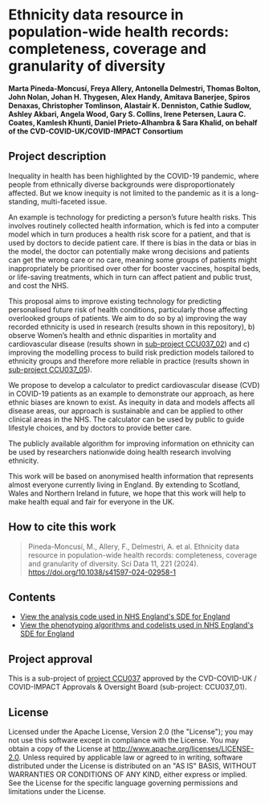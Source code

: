 # Ethnicity data resource in population-wide health records: completeness, coverage and granularity of diversity

**Marta Pineda-Moncusí, Freya Allery, Antonella Delmestri, Thomas Bolton, John Nolan, Johan H. Thygesen, Alex Handy, Amitava Banerjee, Spiros Denaxas, Christopher Tomlinson, Alastair K. Denniston, Cathie Sudlow, Ashley Akbari, Angela Wood, Gary S. Collins, Irene Petersen, Laura C. Coates, Kamlesh Khunti, Daniel Prieto-Alhambra & Sara Khalid, on behalf of the CVD-COVID-UK/COVID-IMPACT Consortium**

## Project description

Inequality in health has been highlighted by the COVID-19 pandemic, where people from ethnically diverse backgrounds were disproportionately affected. But we know inequity is not limited to the pandemic as it is a long-standing, multi-faceted issue.

An example is technology for predicting a person’s future health risks. This involves routinely collected health information, which is fed into a computer model which in turn produces a health risk score for a patient, and that is used by doctors to decide patient care. If there is bias in the data or bias in the model, the doctor can potentially make wrong decisions and patients can get the wrong care or no care, meaning some groups of patients might inappropriately be prioritised over other for booster vaccines, hospital beds, or life-saving treatments, which in turn can affect patient and public trust, and cost the NHS. 

This proposal aims to improve existing technology for predicting personalised future risk of health conditions, particularly those affecting overlooked groups of patients. We aim to do so by a) improving the way recorded ethnicity is used in research (results shown in this repository), b) observe Women’s health and ethnic disparities in mortality and cardiovascular disease (results shown in [sub-project CCU037_02](https://github.com/BHFDSC/CCU037_02)) and c) improving the modelling process to build risk prediction models tailored to ethnicity groups and therefore more reliable in practice (results shown in [sub-project CCU037_05](https://github.com/BHFDSC/CCU037_05)). 
 

We propose to develop a calculator to predict cardiovascular disease (CVD) in COVID-19 patients as an example to demonstrate our approach, as here ethnic biases are known to exist. As inequity in data and models affects all disease areas, our approach is sustainable and can be applied to other clinical areas in the NHS. The calculator can be used by public to guide lifestyle choices, and by doctors to provide better care.

The publicly available algorithm for improving information on ethnicity can be used by researchers nationwide doing health research involving ethnicity. 

This work will be based on anonymised health information that represents almost everyone currently living in England. By extending to Scotland, Wales and Northern Ireland in future, we hope that this work will help to make health equal and fair for everyone in the UK.

## How to cite this work
> Pineda-Moncusí, M., Allery, F., Delmestri, A. et al. Ethnicity data resource in population-wide health records: completeness, coverage and granularity of diversity. Sci Data 11, 221 (2024). https://doi.org/10.1038/s41597-024-02958-1

## Contents

* [View the analysis code used in NHS England's SDE for England](https://github.com/BHFDSC/CCU037_01/tree/main/england/code)
* [View the phenotyping algorithms and codelists used in NHS England's SDE for England](https://github.com/BHFDSC/CCU037_01/tree/main/england/phenotypes)

## Project approval

This is a sub-project of [project CCU037](https://github.com/BHFDSC/CCU037) approved by the CVD-COVID-UK / COVID-IMPACT Approvals & Oversight Board (sub-project: CCU037_01).

## License

Licensed under the Apache License, Version 2.0 (the "License"); you may not use this software except in compliance with the License. You may obtain a copy of the License at http://www.apache.org/licenses/LICENSE-2.0. Unless required by applicable law or agreed to in writing, software distributed under the License is distributed on an "AS IS" BASIS, WITHOUT WARRANTIES OR CONDITIONS OF ANY KIND, either express or implied. See the License for the specific language governing permissions and limitations under the License.
